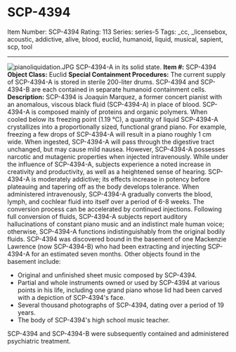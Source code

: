 # SCP-4394
Item Number: SCP-4394
Rating: 113
Series: series-5
Tags: _cc, _licensebox, acoustic, addictive, alive, blood, euclid, humanoid, liquid, musical, sapient, scp, tool

---

![pianoliquidation.JPG](https://scp-wiki.wdfiles.com/local--files/scp-4394/pianoliquidation.JPG)
SCP-4394-A in its solid state.
**Item #:** SCP-4394
**Object Class:** Euclid
**Special Containment Procedures:** The current supply of SCP-4394-A is stored in sterile 200-liter drums.
SCP-4394 and SCP-4394-B are each contained in separate humanoid containment cells.
**Description:** SCP-4394 is Joaquin Marquez, a former concert pianist with an anomalous, viscous black fluid (SCP-4394-A) in place of blood.
SCP-4394-A is composed mainly of proteins and organic polymers. When cooled below its freezing point (1.19 °C), a quantity of liquid SCP-4394-A crystallizes into a proportionally sized, functional grand piano. For example, freezing a few drops of SCP-4394-A will result in a piano roughly 1 cm wide.
When ingested, SCP-4394-A will pass through the digestive tract unchanged, but may cause mild nausea. However, SCP-4394-A possesses narcotic and mutagenic properties when injected intravenously.
While under the influence of SCP-4394-A, subjects experience a noted increase in creativity and productivity, as well as a heightened sense of hearing. SCP-4394-A is moderately addictive; its effects increase in potency before plateauing and tapering off as the body develops tolerance.
When administered intravenously, SCP-4394-A gradually converts the blood, lymph, and cochlear fluid into itself over a period of 6-8 weeks. The conversion process can be accelerated by continued injections. Following full conversion of fluids, SCP-4394-A subjects report auditory hallucinations of constant piano music and an indistinct male human voice; otherwise, SCP-4394-A functions indistinguishably from the original bodily fluids.
SCP-4394 was discovered bound in the basement of one Mackenzie Lawrence (now SCP-4394-B) who had been extracting and injecting SCP-4394-A for an estimated seven months. Other objects found in the basement include:
  * Original and unfinished sheet music composed by SCP-4394.
  * Partial and whole instruments owned or used by SCP-4394 at various points in his life, including one grand piano whose lid had been carved with a depiction of SCP-4394's face.
  * Several thousand photographs of SCP-4394, dating over a period of 19 years.
  * The body of SCP-4394's high school music teacher.

SCP-4394 and SCP-4394-B were subsequently contained and administered psychiatric treatment.